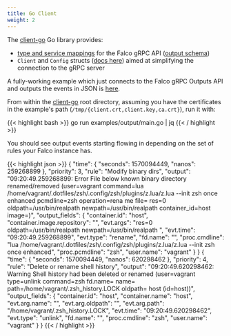 ```yaml
---
title: Go Client
weight: 2
---
```


The [client-go](https://github.com/falcosecurity/client-go) Go library provides:

- [type and service mappings](https://godoc.org/github.com/falcosecurity/client-go/pkg/api/output) for the Falco gRPC API ([output schema](./outputs))
- `Client` and `Config` structs ([docs here](https://godoc.org/github.com/falcosecurity/client-go/pkg/client)) aimed at simplifying the connection to the gRPC server

A fully-working example which just connects to the Falco gRPC Outputs API and outputs the events in JSON is [here](https://github.com/falcosecurity/client-go/blob/master/examples/output/main.go).

From within the [client-go](https://github.com/falcosecurity/client-go) root directory, assuming you have the certificates in the example's path (`/tmp/{client.crt,client.key,ca.crt}`), run it with:

{{< highlight bash >}}
go run examples/output/main.go | jq
{{< / highlight >}}

You should see output events starting flowing in depending on the set of rules
your Falco instance has.

{{< highlight json >}}
{
  "time": {
    "seconds": 1570094449,
    "nanos": 259268899
  },
  "priority": 3,
  "rule": "Modify binary dirs",
  "output": "09:20:49.259268899: Error File below known binary directory renamed/removed (user=vagrant command=lua /home/vagrant/.dotfiles/zsh/.config/zsh/plugins/z.lua/z.lua --init zsh once enhanced pcmdline=zsh operation=rena
me file=<NA> res=0 oldpath=/usr/bin/realpath newpath=/usr/bin/realpath container_id=host image=<NA>)",
  "output_fields": {
    "container.id": "host",
    "container.image.repository": "<NA>",
    "evt.args": "res=0 oldpath=/usr/bin/realpath newpath=/usr/bin/realpath ",
    "evt.time": "09:20:49.259268899",
    "evt.type": "rename",
    "fd.name": "<NA>",
    "proc.cmdline": "lua /home/vagrant/.dotfiles/zsh/.config/zsh/plugins/z.lua/z.lua --init zsh once enhanced",
    "proc.pcmdline": "zsh",
    "user.name": "vagrant"
  }
}
{
  "time": {
    "seconds": 1570094449,
    "nanos": 620298462
  },
  "priority": 4,
  "rule": "Delete or rename shell history",
  "output": "09:20:49.620298462: Warning Shell history had been deleted or renamed (user=vagrant type=unlink command=zsh fd.name=<NA> name=<NA> path=/home/vagrant/.zsh_history.LOCK oldpath=<NA> host (id=host))",
  "output_fields": {
    "container.id": "host",
    "container.name": "host",
    "evt.arg.name": "<NA>",
    "evt.arg.oldpath": "<NA>",
    "evt.arg.path": "/home/vagrant/.zsh_history.LOCK",
    "evt.time": "09:20:49.620298462",
    "evt.type": "unlink",
    "fd.name": "<NA>",
    "proc.cmdline": "zsh",
    "user.name": "vagrant"
  }
}
{{< / highlight >}}
